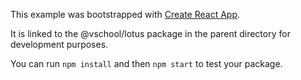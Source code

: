 This example was bootstrapped with [Create React App](https://github.com/facebook/create-react-app).

It is linked to the @vschool/lotus package in the parent directory for development purposes.

You can run `npm install` and then `npm start` to test your package.
